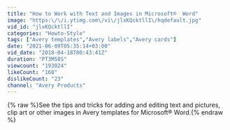 ```yaml
---
title: "How to Work with Text and Images in Microsoft®  Word"
image: "https:\/\/i.ytimg.com\/vi\/jlxKQcktllI\/hqdefault.jpg"
vid_id: "jlxKQcktllI"
categories: "Howto-Style"
tags: ["Avery templates","Avery labels","Avery cards"]
date: "2021-06-09T05:35:14+03:00"
vid_date: "2018-04-18T00:43:41Z"
duration: "PT3M58S"
viewcount: "193024"
likeCount: "160"
dislikeCount: "23"
channel: "Avery Products"
---
```

{% raw %}See the tips and tricks for adding and editing text and pictures, clip art or other images in Avery templates for Microsoft® Word.{% endraw %}
